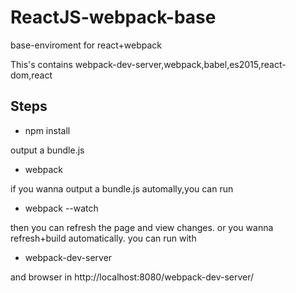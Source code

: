 # ReactJS-webpack-base
base-enviroment for react+webpack

This's contains webpack-dev-server,webpack,babel,es2015,react-dom,react

## Steps
- npm install

output a  bundle.js  

- webpack   

if you wanna output a bundle.js automally,you can run  
- webpack --watch


then you can refresh the page and view changes.
or you wanna refresh+build automatically.
you can run with


- webpack-dev-server 


and browser in http://localhost:8080/webpack-dev-server/
